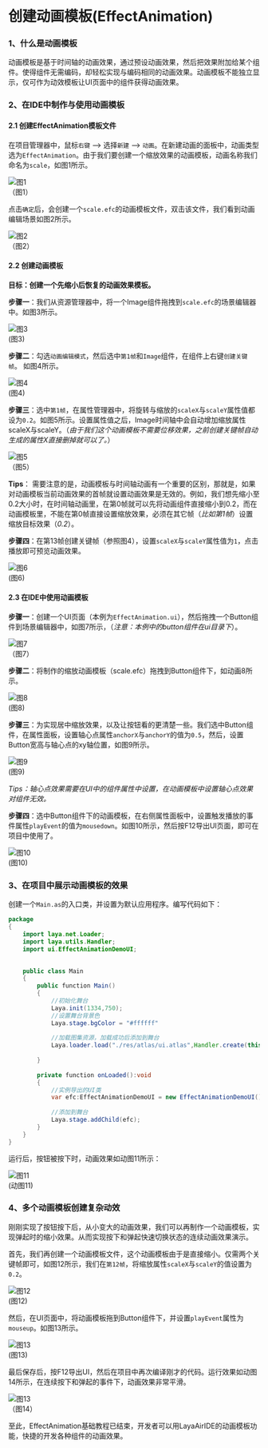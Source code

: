 

# 创建动画模板(EffectAnimation)

### 1、什么是动画模板

动画模板是基于时间轴的动画效果，通过预设动画效果，然后把效果附加给某个组件。使得组件无需编码，却轻松实现与编码相同的动画效果。动画模板不能独立显示，仅可作为动效模板让UI页面中的组件获得动画效果。



### 2、在IDE中制作与使用动画模板

#### 2.1 创建EffectAnimation模板文件

在项目管理器中，鼠标`右键` --> 选择`新建` --> `动画`。在新建动画的面板中，动画类型选为`EffectAnimation`。由于我们要创建一个缩放效果的动画模板，动画名称我们命名为`scale`，如图1所示。

![图1](img/1.png) <br />（图1）

点击`确定`后，会创建一个`scale.efc`的动画模板文件，双击该文件，我们看到动画编辑场景如图2所示。

![图2](img/2.png) <br />（图2）



#### 2.2 创建动画模板

**目标：创建一个先缩小后恢复的动画效果模板。**

**步骤一**：我们从资源管理器中，将一个Image组件拖拽到`scale.efc`的场景编辑器中。如图3所示。

![图3](img/3.png) <br /> (图3)



**步骤二**：勾选`动画编辑模式`，然后选中`第1帧`和`Image`组件，在组件上右键`创建关键帧`。 如图4所示。

![图4](img/4.png) <br />(图4)



**步骤三**：选中`第1帧`，在属性管理器中，将旋转与缩放的`scaleX`与`scaleY`属性值都设为`0.2`。如图5所示。设置属性值之后，Image时间轴中会自动增加缩放属性scaleX与scaleY。（*由于我们这个动画模板不需要位移效果，之前创建关键帧自动生成的属性X直接删掉就可以了。*）

![图5](img/5.png) <br />（图5）

**Tips**： 需要注意的是，动画模板与时间轴动画有一个重要的区别，那就是，如果对动画模板当前动画效果的首帧就设置动画效果是无效的。例如，我们想先缩小至0.2大小时，在时间轴动画里，在第0帧就可以先将动画组件直接缩小到0.2，而在动画模板里，不能在第0帧直接设置缩放效果，必须在其它帧（*比如第1帧*）设置缩放目标效果（*0.2*）。



**步骤四**：在第13帧创建关键帧（参照图4），设置`scaleX`与`scaleY`属性值为`1`，点击播放即可预览动画效果。

![图6](img/6.png) <br /> (图6)



#### 2.3 在IDE中使用动画模板

**步骤一**：创建一个UI页面（本例为`EffectAnimation.ui`），然后拖拽一个Button组件到场景编辑器中，如图7所示，（*注意：本例中的button组件在ui目录下*）。

![图7](img/7.png) <br /> （图7）



**步骤二**：将制作的缩放动画模板（scale.efc）拖拽到Button组件下，如动画8所示。

![图8](img/8.gif)<br />(图8) 



**步骤三**：为实现居中缩放效果，以及让按钮看的更清楚一些。我们选中Button组件，在属性面板，设置轴心点属性`anchorX`与`anchorY`的值为`0.5`，然后，设置Button宽高与轴心点的xy轴位置，如图9所示。

![图9](img/9.png)<br> (图9)

*Tips：轴心点效果需要在UI中的组件属性中设置，在动画模板中设置轴心点效果对组件无效。*



**步骤四**：选中Button组件下的动画模板，在右侧属性面板中，设置触发播放的事件属性`playEvent`的值为`mousedown`。如图10所示，然后按F12导出UI页面，即可在项目中使用了。

![图10](img/10.png) <br />(图10)





### 3、在项目中展示动画模板的效果

创建一个`Main.as`的入口类，并设置为默认应用程序。编写代码如下：



```java
package
{
	import laya.net.Loader;
	import laya.utils.Handler;
	import ui.EffectAnimationDemoUI;

	
	public class Main
	{
		public function Main()
		{
			//初始化舞台
			Laya.init(1334,750);
			//设置舞台背景色
			Laya.stage.bgColor = "#ffffff"    
			
			//加载图集资源，加载成功后添加到舞台
			Laya.loader.load("./res/atlas/ui.atlas",Handler.create(this,onLoaded));
			
		}
		
		private function onLoaded():void
		{	
			//实例导出的UI类
			var efc:EffectAnimationDemoUI = new EffectAnimationDemoUI();
			
			//添加到舞台
			Laya.stage.addChild(efc);
		}
	}
}
```

运行后，按钮被按下时，动画效果如动图11所示：

![图11](img/11.gif) <br /> (动图11)



### 4、多个动画模板创建复杂动效

刚刚实现了按钮按下后，从小变大的动画效果，我们可以再制作一个动画模板，实现弹起时的缩小效果。从而实现按下和弹起快速切换状态的连续动画效果演示。

首先，我们再创建一个动画模板文件，这个动画模板由于是直接缩小。仅需两个关键帧即可，如图12所示，我们在`第12帧`，将缩放属性`scaleX`与`scaleY`的值设置为`0.2`。

![图12](img/12.png) <br /> (图12)



然后，在UI页面中，将动画模板拖到Button组件下，并设置`playEvent`属性为`mouseup`。如图13所示。

![图13](img/13.png) <br /> (图13)



最后保存后，按F12导出UI，然后在项目中再次编译刚才的代码。运行效果如动图14所示，在连续按下和弹起的事件下，动画效果非常平滑。

![图13](img/14.gif) <br /> （图14）

 

至此，EffectAnimation基础教程已结束，开发者可以用LayaAirIDE的动画模板功能，快捷的开发各种组件的动画效果。



